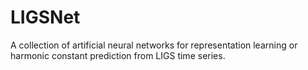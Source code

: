 # LIGSNet
 A collection of artificial neural networks for representation learning or harmonic constant prediction from LIGS time series.
